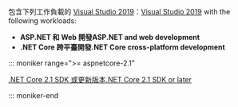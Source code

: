 <span data-ttu-id="bbd3b-101">包含下列工作負載的 [Visual Studio 2019](https://visualstudio.microsoft.com/downloads/?utm_medium=microsoft&utm_source=docs.microsoft.com&utm_campaign=inline+link&utm_content=download+vs2019)：</span><span class="sxs-lookup"><span data-stu-id="bbd3b-101">[Visual Studio 2019](https://visualstudio.microsoft.com/downloads/?utm_medium=microsoft&utm_source=docs.microsoft.com&utm_campaign=inline+link&utm_content=download+vs2019) with the following workloads:</span></span>

* <span data-ttu-id="bbd3b-102">**ASP.NET 和 Web 開發**</span><span class="sxs-lookup"><span data-stu-id="bbd3b-102">**ASP.NET and web development**</span></span>
* <span data-ttu-id="bbd3b-103">**.NET Core 跨平臺開發**</span><span class="sxs-lookup"><span data-stu-id="bbd3b-103">**.NET Core cross-platform development**</span></span>

::: moniker range=">= aspnetcore-2.1"

[<span data-ttu-id="bbd3b-104">.NET Core 2.1 SDK 或更新版本</span><span class="sxs-lookup"><span data-stu-id="bbd3b-104">.NET Core 2.1 SDK or later</span></span>](https://dotnet.microsoft.com/download)

::: moniker-end
